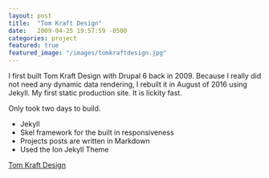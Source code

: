 ```yaml
---
layout: post
title:  "Tom Kraft Design"
date:   2009-04-25 19:57:59 -0500
categories: project
featured: true
featured_image: "/images/tomkraftdesign.jpg"
---
```

I first built Tom Kraft Design with Drupal 6 back in 2009. Because I really did not need any dynamic data rendering, I rebuilt it in August of 2016 using Jekyll. My first static production site. It is lickity fast.

Only took two days to build.

* Jekyll
* Skel framework for the built in responsiveness
* Projects posts are written in Markdown
* Used the Ion Jekyll Theme

[Tom Kraft Design](/)